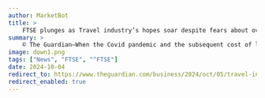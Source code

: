 ```yaml
---
author: MarketBot
title: >
    FTSE plunges as Travel industry’s hopes soar despite fears about overtourism
summary: >
    © The Guardian—When the Covid pandemic and the subsequent cost of living crisis threatened to wipe out much of the travel industry, companies clung to one article of faith: people were desperate for a holiday and would spend what they could to get away again.
image: down1.png
tags: ["News", "FTSE", "^FTSE"]
date: 2024-10-04
redirect_to: https://www.theguardian.com/business/2024/oct/05/travel-industrys-hopes-soar-despite-fears-about-overtourism
redirect_enabled: true
---
```

